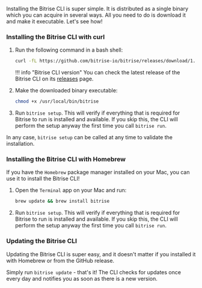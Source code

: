 Installing the Bitrise CLI is super simple. It is distributed as a single binary which you can acquire in several ways. All you need to do is download it and make it executable. Let's see how!

### Installing the Bitrise CLI with curl

1. Run the following command in a bash shell:

    ``` bash
    curl -fL https://github.com/bitrise-io/bitrise/releases/download/1.21.0/bitrise-$(uname -s)-$(uname -m) > /usr/local/bin/bitrise`
    ```

    !!! info "Bitrise CLI version"
        You can check the latest release of the Bitrise CLI on its [releases](https://github.com/bitrise-io/bitrise/releases) page.

1. Make the downloaded binary executable:

    ``` bash
    chmod +x /usr/local/bin/bitrise
    ```

1. Run `bitrise setup`. This will verify if everything that is required for Bitrise to run is installed and available. If you skip this, the CLI will perform the setup anyway the first time you call `bitrise run`.

In any case, `bitrise setup` can be called at any time to validate the installation.

### Installing the Bitrise CLI with Homebrew

If you have the `Homebrew` package manager installed on your Mac, you can use it to install the Bitrise CLI!

1. Open the `Terminal` app on your Mac and run:

    ``` bash
    brew update && brew install bitrise
    ```

1. Run `bitrise setup`. This will verify if everything that is required for Bitrise to run is installed and available. If you skip this, the CLI will perform the setup anyway the first time you call `bitrise run`.

### Updating the Bitrise CLI

Updating the Bitrise CLI is super easy, and it doesn't matter if you installed it with Homebrew or from the GitHub release.

Simply run `bitrise update` - that's it! The CLI checks for updates once every day and notifies you as soon as there is a new version.
